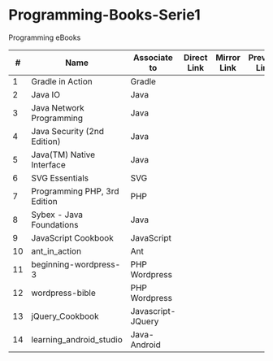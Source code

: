 # Programming-Books-Serie1
Programming eBooks

| #  | Name | Associate to    | Direct Link    | Mirror Link | Preview Link  |
| -- | ---- | --------------- | -------------- | ----------- | ------------- |
| 1  | Gradle in Action   |  Gradle     |                |             |               |
| 2  | Java IO    |  Java           |                |             |               |
| 3  | Java Network Programming   |  Java    |                |             |               |
| 4  | Java Security (2nd Edition)    |  Java           |                |             |               |
| 5  | Java(TM) Native Interface    |  Java    |                |             |               |
| 6  | SVG Essentials    |  SVG           |                |             |               |
| 7  | Programming PHP, 3rd Edition    |  PHP     |                |             |               |
| 8  | Sybex - Java Foundations    |  Java           |                |             |               | 
| 9  | JavaScript Cookbook    |  JavaScript     |                |             |               |
| 10 | ant_in_action    |  Ant           |                |             |               |
| 11 | beginning-wordpress-3    |  PHP Wordpress     |                |             |               |
| 12 | wordpress-bible    |  PHP Wordpress           |                |             |               |
| 13 | jQuery_Cookbook    |  Javascript-JQuery           |                |             |               |
| 14 | learning_android_studio    |  Java-Android           |                |             |               |
